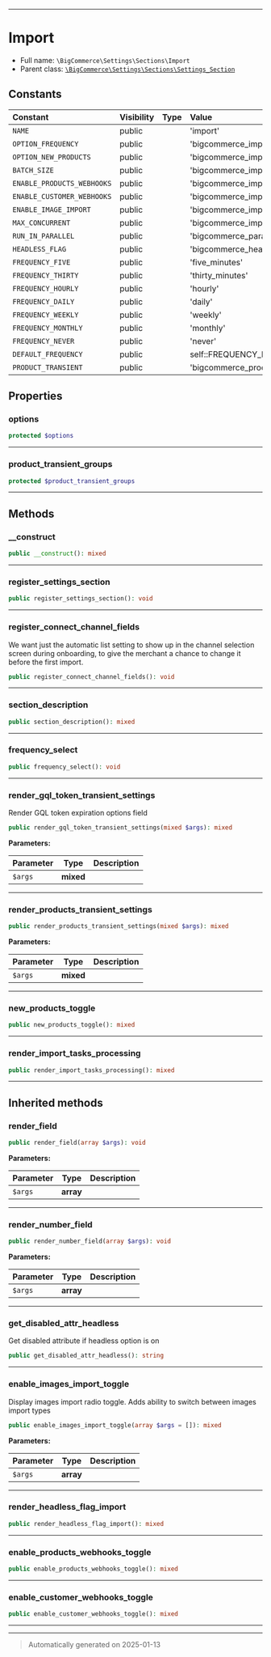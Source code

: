 ***

# Import





* Full name: `\BigCommerce\Settings\Sections\Import`
* Parent class: [`\BigCommerce\Settings\Sections\Settings_Section`](./classes/BigCommerce/Settings/Sections/Settings_Section.md)


## Constants

| Constant | Visibility | Type | Value |
|:---------|:-----------|:-----|:------|
|`NAME`|public| |&#039;import&#039;|
|`OPTION_FREQUENCY`|public| |&#039;bigcommerce_import_frequency&#039;|
|`OPTION_NEW_PRODUCTS`|public| |&#039;bigcommerce_import_new_products&#039;|
|`BATCH_SIZE`|public| |&#039;bigcommerce_import_batch_size&#039;|
|`ENABLE_PRODUCTS_WEBHOOKS`|public| |&#039;bigcommerce_import_enable_webhooks&#039;|
|`ENABLE_CUSTOMER_WEBHOOKS`|public| |&#039;bigcommerce_import_enable_customer_webhooks&#039;|
|`ENABLE_IMAGE_IMPORT`|public| |&#039;bigcommerce_import_enable_image_import&#039;|
|`MAX_CONCURRENT`|public| |&#039;bigcommerce_import_max_concurrent&#039;|
|`RUN_IN_PARALLEL`|public| |&#039;bigcommerce_parallel_run&#039;|
|`HEADLESS_FLAG`|public| |&#039;bigcommerce_headless_flag&#039;|
|`FREQUENCY_FIVE`|public| |&#039;five_minutes&#039;|
|`FREQUENCY_THIRTY`|public| |&#039;thirty_minutes&#039;|
|`FREQUENCY_HOURLY`|public| |&#039;hourly&#039;|
|`FREQUENCY_DAILY`|public| |&#039;daily&#039;|
|`FREQUENCY_WEEKLY`|public| |&#039;weekly&#039;|
|`FREQUENCY_MONTHLY`|public| |&#039;monthly&#039;|
|`FREQUENCY_NEVER`|public| |&#039;never&#039;|
|`DEFAULT_FREQUENCY`|public| |self::FREQUENCY_FIVE|
|`PRODUCT_TRANSIENT`|public| |&#039;bigcommerce_products_transient_interval&#039;|

## Properties


### options



```php
protected $options
```







***

### product_transient_groups



```php
protected $product_transient_groups
```







***

## Methods


### __construct



```php
public __construct(): mixed
```












***

### register_settings_section



```php
public register_settings_section(): void
```












***

### register_connect_channel_fields

We want just the automatic list setting to show up in the channel
selection screen during onboarding, to give the merchant a chance
to change it before the first import.

```php
public register_connect_channel_fields(): void
```












***

### section_description



```php
public section_description(): mixed
```












***

### frequency_select



```php
public frequency_select(): void
```












***

### render_gql_token_transient_settings

Render GQL token expiration options field

```php
public render_gql_token_transient_settings(mixed $args): mixed
```








**Parameters:**

| Parameter | Type | Description |
|-----------|------|-------------|
| `$args` | **mixed** |  |





***

### render_products_transient_settings



```php
public render_products_transient_settings(mixed $args): mixed
```








**Parameters:**

| Parameter | Type | Description |
|-----------|------|-------------|
| `$args` | **mixed** |  |





***

### new_products_toggle



```php
public new_products_toggle(): mixed
```












***

### render_import_tasks_processing



```php
public render_import_tasks_processing(): mixed
```












***


## Inherited methods


### render_field



```php
public render_field(array $args): void
```








**Parameters:**

| Parameter | Type | Description |
|-----------|------|-------------|
| `$args` | **array** |  |





***

### render_number_field



```php
public render_number_field(array $args): void
```








**Parameters:**

| Parameter | Type | Description |
|-----------|------|-------------|
| `$args` | **array** |  |





***

### get_disabled_attr_headless

Get disabled attribute if headless option is on

```php
public get_disabled_attr_headless(): string
```












***

### enable_images_import_toggle

Display images import radio toggle. Adds ability to switch between images import types

```php
public enable_images_import_toggle(array $args = []): mixed
```








**Parameters:**

| Parameter | Type | Description |
|-----------|------|-------------|
| `$args` | **array** |  |





***

### render_headless_flag_import



```php
public render_headless_flag_import(): mixed
```












***

### enable_products_webhooks_toggle



```php
public enable_products_webhooks_toggle(): mixed
```












***

### enable_customer_webhooks_toggle



```php
public enable_customer_webhooks_toggle(): mixed
```












***


***
> Automatically generated on 2025-01-13
